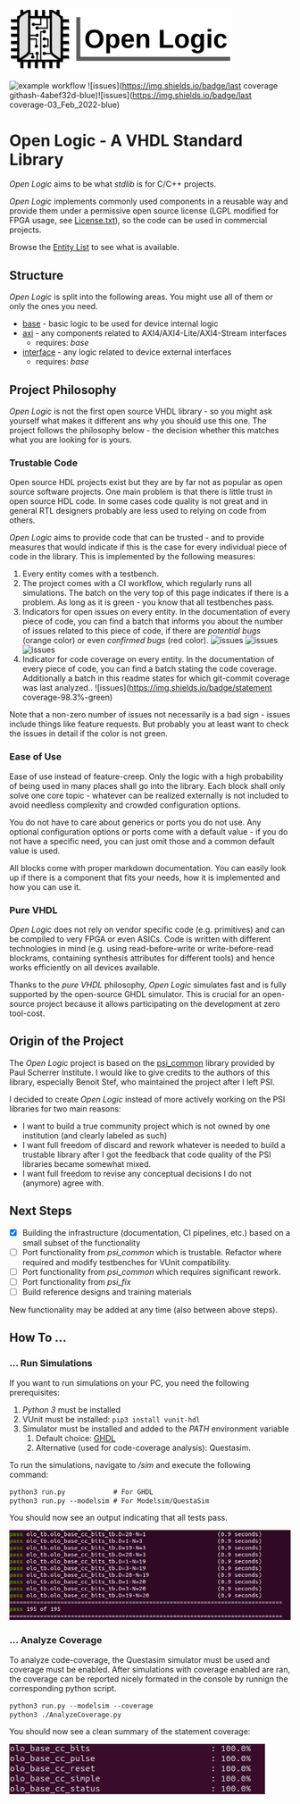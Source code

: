 <img src="./doc/Logo.png" alt="Logo" width="400">

![example workflow](https://github.com/obruendl/VUnitTest/actions/workflows/simulation.yml/badge.svg) ![issues](https://img.shields.io/badge/last coverage githash-4abef32d-blue)![issues](https://img.shields.io/badge/last coverage-03_Feb_2022-blue)

# Open Logic - A VHDL Standard Library

*Open Logic* aims to be what *stdlib* is for C/C++ projects. 

*Open Logic* implements commonly used components in a reusable way and provide them under a permissive open source license (LGPL modified for FPGA usage, see [License.txt](./License.txt)), so the code can be used in commercial projects. 

Browse the [Entity List](./doc/EntityList.md) to see what is available.

## Structure

*Open Logic* is split into the following areas. You might use all of them or only the ones you need.

* [base](./doc/EntityList#base) - basic logic to be used for device internal logic
* [axi](./doc/EntityList#axi)  - any components related to AXI4/AXI4-Lite/AXI4-Stream interfaces
  * requires: *base*
* [interface](./doc/EntityList#interface)  - any logic related to device external interfaces 
  * requires: *base*

## Project Philosophy

*Open Logic* is not the first open source VHDL library - so you might ask yourself what makes it different ans why you should use this one. The project follows the philosophy below - the decision whether this matches what you are looking for is yours.

### Trustable Code

Open source HDL projects exist but they are by far not as popular as open source software projects. One main problem is that there is little trust in open source HDL code. In some cases code quality is not great and in general RTL designers probably are less used to relying on code from others.

*Open Logic* aims to provide code that can be trusted - and to provide measures that would indicate if this is the case for every individual piece of code in the library. This is implemented by the following measures:

1. Every entity comes with a testbench.
2. The project comes with a CI workflow, which regularly runs all simulations. The batch on the very top of this page indicates if there is a problem. As long as it is green - you know that all testbenches pass.
3. Indicators for open issues on every entity. In the documentation of every piece of code, you can find a batch that informs you about the number of issues related to this piece of code, if there are *potential bugs* (orange color) or even *confirmed bugs* (red color).
   ![issues](https://img.shields.io/badge/issues-0-green) ![issues](https://img.shields.io/badge/issues-2-orange) ![issues](https://img.shields.io/badge/issues-2-red)
4. Indicator for code coverage on every entity. In the documentation of every piece of code, you can find a batch stating the code coverage. Additionally a batch in this readme states for which git-commit coverage was last analyzed..
   ![issues](https://img.shields.io/badge/statement coverage-98.3%-green)

Note that a non-zero number of issues not necessarily is a bad sign - issues include things like feature requests. But probably you at least want to check the issues in detail if the color is not green.

### Ease of Use
Ease of use instead of feature-creep. Only the logic with a high probability of being used in many places shall go into the library. Each block shall only solve one core topic - whatever can be realized externally is not included to avoid needless complexity and crowded configuration options. 

You do not have to care about generics or ports you do not use. Any optional configuration options or ports come with a default value - if you do not have a specific need, you can just omit those and a common default value is used.

All blocks come with proper markdown documentation. You can easily look up if there is a component that fits your needs, how it is implemented and how you can use it.

### Pure VHDL

*Open Logic* does not rely on vendor specific code (e.g. primitives) and can be compiled to very FPGA or even ASICs. Code is written with different technologies in mind (e.g. using read-before-write or write-before-read blockrams, containing synthesis attributes for different tools) and hence works efficiently on all devices available.

Thanks to the *pure VHDL* philosophy, *Open Logic* simulates fast and is fully supported by the open-source GHDL simulator. This is crucial for an open-source project because it allows participating on the development at zero tool-cost.

## Origin of the Project

The *Open Logic* project is based on the [psi_common](https://github.com/paulscherrerinstitute/psi_common/tree/57aa85217e727b5fbddf8f000b270ab77602b03e) library provided by Paul Scherrer Institute. I would like to give credits to the authors of this library, especially Benoit Stef, who maintained the project after I left PSI.

I decided to create *Open Logic* instead of more actively working on the PSI libraries for two main reasons:

* I want to build a true community project which is not owned by one institution (and clearly labeled as such)
* I want full freedom of discard and rework whatever is needed to build a trustable library after I got the feedback that code quality of the PSI libraries became somewhat mixed. 
* I want full freedom to revise any conceptual decisions I do not (anymore) agree with.

## Next Steps

- [x] Building the infrastructure (documentation, CI pipelines, etc.) based on a small subset of the functionality
- [ ] Port functionality from *psi_common* which is trustable. Refactor where required and modify testbenches for VUnit compatibility.
- [ ] Port functionality from *psi_common* which requires significant rework.
- [ ] Port functionality from *psi_fix*
- [ ] Build reference designs and training materials

New functionality may be added at any time (also between above steps).

## How To ...

### ... Run Simulations

If you want to run simulations on your PC, you need the following prerequisites:

1. *Python 3* must be installed
2. VUnit must be installed: `pip3 install vunit-hdl`
3. Simulator must be installed and added to the *PATH* environment variable  
   1. Default choice: [GHDL](https://github.com/ghdl/ghdl/releases)
   2. Alternative (used for code-coverage analysis): Questasim. 

To run the simulations, navigate to *<root>/sim* and execute the following command:

```
python3 run.py            # For GHDL
python3 run.py --modelsim # For Modelsim/QuestaSim
```

You should now see an output indicating that all tests pass.

![simulation](./doc/general/Simulation.png)



### ... Analyze Coverage

To analyze code-coverage, the Questasim simulator must be used and coverage must be enabled. After simulations with coverage enabled are ran, the coverage can be reported nicely formated in the console by runnign the corresponding python script.

```
python3 run.py --modelsim --coverage
python3 ./AnalyzeCoverage.py 
```

You should now see a clean summary of the statement coverage:

![simulation](./doc/general/Coverage.png)





